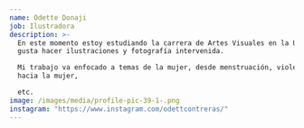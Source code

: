```yaml
---
name: Odette Donaji
job: Ilustradora
description: >-
  En este momento estoy estudiando la carrera de Artes Visuales en la UG, me
  gusta hacer ilustraciones y fotografía intervenida.

  Mi trabajo va enfocado a temas de la mujer, desde menstruación, violencia
  hacia la mujer,

  etc.
image: /images/media/profile-pic-39-1-.png
instagram: "https://www.instagram.com/odettcontreras/"
---
```


